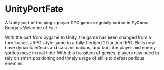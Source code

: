 # UnityPortFate

A Unity port of the single player RPG game orignially coded in PyGame, Booga's Welcome of Fate.

With the port from pygame to Unity, the game has been changed from a turn-based, JRPG-style game to a fully-fledged 2D action RPG. 
Skills now have dynamic effects and cast animations, and both the player and enemy sprites move in real time.
With this transition of genres, players now need to rely on smart positioning and timely usage of skills to defeat perilous enemies.



